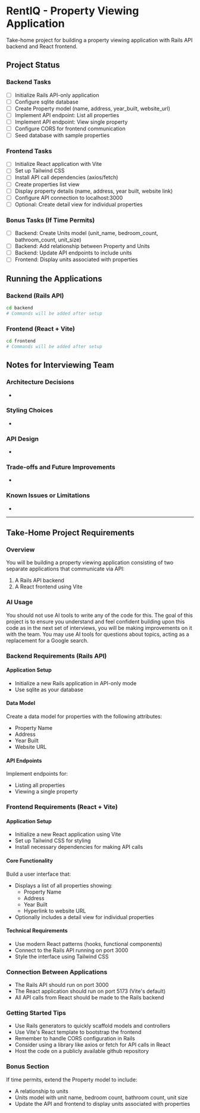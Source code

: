 # RentIQ - Property Viewing Application

Take-home project for building a property viewing application with Rails API backend and React frontend.

## Project Status

### Backend Tasks
- [ ] Initialize Rails API-only application
- [ ] Configure sqlite database
- [ ] Create Property model (name, address, year_built, website_url)
- [ ] Implement API endpoint: List all properties
- [ ] Implement API endpoint: View single property
- [ ] Configure CORS for frontend communication
- [ ] Seed database with sample properties

### Frontend Tasks
- [ ] Initialize React application with Vite
- [ ] Set up Tailwind CSS
- [ ] Install API call dependencies (axios/fetch)
- [ ] Create properties list view
- [ ] Display property details (name, address, year built, website link)
- [ ] Configure API connection to localhost:3000
- [ ] Optional: Create detail view for individual properties

### Bonus Tasks (If Time Permits)
- [ ] Backend: Create Units model (unit_name, bedroom_count, bathroom_count, unit_size)
- [ ] Backend: Add relationship between Property and Units
- [ ] Backend: Update API endpoints to include units
- [ ] Frontend: Display units associated with properties

## Running the Applications

### Backend (Rails API)
```bash
cd backend
# Commands will be added after setup
```

### Frontend (React + Vite)
```bash
cd frontend
# Commands will be added after setup
```

## Notes for Interviewing Team

### Architecture Decisions
-

### Styling Choices
-

### API Design
-

### Trade-offs and Future Improvements
-

### Known Issues or Limitations
-

---

## Take-Home Project Requirements

### Overview

You will be building a property viewing application consisting of two separate applications that communicate via API:

1. A Rails API backend
2. A React frontend using Vite

### AI Usage

You should not use AI tools to write any of the code for this. The goal of this project is to ensure you understand and feel confident building upon this code as in the next set of interviews, you will be making improvements on it with the team. You may use AI tools for questions about topics, acting as a replacement for a Google search.

### Backend Requirements (Rails API)

#### Application Setup

- Initialize a new Rails application in API-only mode
- Use sqlite as your database

#### Data Model

Create a data model for properties with the following attributes:

- Property Name
- Address
- Year Built
- Website URL

#### API Endpoints

Implement endpoints for:

- Listing all properties
- Viewing a single property

### Frontend Requirements (React + Vite)

#### Application Setup

- Initialize a new React application using Vite
- Set up Tailwind CSS for styling
- Install necessary dependencies for making API calls

#### Core Functionality

Build a user interface that:

- Displays a list of all properties showing:
  - Property Name
  - Address
  - Year Built
  - Hyperlink to website URL
- Optionally includes a detail view for individual properties

#### Technical Requirements

- Use modern React patterns (hooks, functional components)
- Connect to the Rails API running on port 3000
- Style the interface using Tailwind CSS

### Connection Between Applications

- The Rails API should run on port 3000
- The React application should run on port 5173 (Vite's default)
- All API calls from React should be made to the Rails backend

### Getting Started Tips

- Use Rails generators to quickly scaffold models and controllers
- Use Vite's React template to bootstrap the frontend
- Remember to handle CORS configuration in Rails
- Consider using a library like axios or fetch for API calls in React
- Host the code on a publicly available github repository

### Bonus Section

If time permits, extend the Property model to include:

- A relationship to units
- Units model with unit name, bedroom count, bathroom count, unit size
- Update the API and frontend to display units associated with properties
